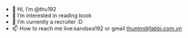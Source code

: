 - 👋 Hi, I’m @thu192
- 👀 I’m interested in reading book
- 🌱 I’m currently a recruiter :D
- 📫 How to reach me live:sandsea192 or gmail thuntm@fabbi.com.vn

<!---
thu192/thu192 is a ✨ special ✨ repository because its `README.md` (this file) appears on your GitHub profile.
You can click the Preview link to take a look at your changes.
--->
